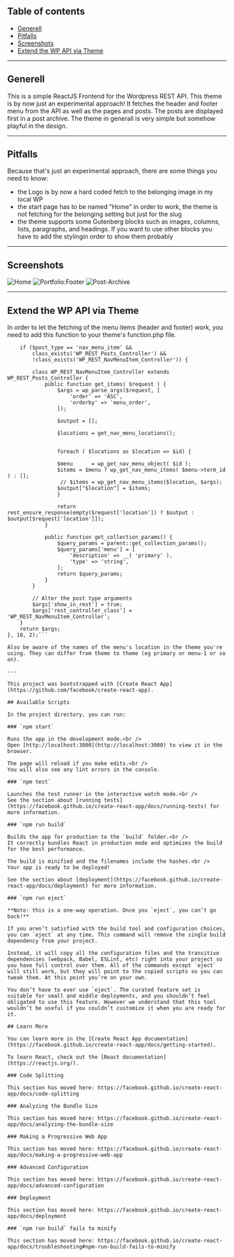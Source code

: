 ## Table of contents
* [Generell](#generell)
* [Pitfalls](#pitfalls)
* [Screenshots](#screenshots)
* [Extend the WP API via Theme](#extent-the-wp-api-via-theme)

---

## Generell
This is a simple ReactJS Frontend for the Wordpress REST API. This theme is by now just an experimental approach! 
It fetches the header and footer menu from the API as well as the pages and posts. The posts are displayed first in a post archive. The theme in generall is very simple but somehow playful in the design.

---

## Pitfalls
Because that's just an experimental approach, there are some things you need to know:
- the Logo is by now a hard coded fetch to the belonging image in my local WP
- the start page has to be named "Home" in order to work, the theme is not fetching for the belonging setting but just for the slug
- the theme supports some Gutenberg blocks such as images, columns, lists, paragraphs, and headings. If you want to use other blocks you have to add the stylingin order to show them probably

---

## Screenshots
![Home](./src/screenshots/Home.png)
![Portfolio:Footer](./src/screenshots/Portfolio:Footer.png)
![Post-Archive](./src/screenshots/Post-Archive.png)

---

## Extend the WP API via Theme
In order to let the fetching of the menu items (header and footer) work, you need to add this function to your theme's function.php file.

```add_filter('register_post_type_args', function ($args, $post_type) {
    if ($post_type == 'nav_menu_item' &&
        class_exists('WP_REST_Posts_Controller') &&
        !class_exists('WP_REST_NavMenuItem_Controller')) {

        class WP_REST_NavMenuItem_Controller extends WP_REST_Posts_Controller {
            public function get_items( $request ) {
                $args = wp_parse_args($request, [
                    'order' => 'ASC',
                    'orderby' => 'menu_order',
                ]);

				$output = [];
				
				$locations = get_nav_menu_locations();
					

            	foreach ( $locations as $location => $id) {

				$menu      = wp_get_nav_menu_object( $id );
				$items = $menu ? wp_get_nav_menu_items( $menu->term_id ) : [];
                 // $items = wp_get_nav_menu_items($location, $args);
                $output["$location"] = $items;
				}

                return rest_ensure_response(empty($request['location']) ? $output : $output[$request['location']]);
            }

            public function get_collection_params() {
                $query_params = parent::get_collection_params();
                $query_params['menu'] = [
                    'description' => __( 'primary' ),
                    'type' => 'string',
                ];
                return $query_params;
            }
        }

        // Alter the post type arguments
        $args['show_in_rest'] = true;
        $args['rest_controller_class'] = 'WP_REST_NavMenuItem_Controller';
    }
    return $args;
}, 10, 2);```

Also be aware of the names of the menu's location in the theme you're using. They can differ from theme to theme (eg primary or menu-1 or so on).

---

This project was bootstrapped with [Create React App](https://github.com/facebook/create-react-app).

## Available Scripts

In the project directory, you can run:

### `npm start`

Runs the app in the development mode.<br />
Open [http://localhost:3000](http://localhost:3000) to view it in the browser.

The page will reload if you make edits.<br />
You will also see any lint errors in the console.

### `npm test`

Launches the test runner in the interactive watch mode.<br />
See the section about [running tests](https://facebook.github.io/create-react-app/docs/running-tests) for more information.

### `npm run build`

Builds the app for production to the `build` folder.<br />
It correctly bundles React in production mode and optimizes the build for the best performance.

The build is minified and the filenames include the hashes.<br />
Your app is ready to be deployed!

See the section about [deployment](https://facebook.github.io/create-react-app/docs/deployment) for more information.

### `npm run eject`

**Note: this is a one-way operation. Once you `eject`, you can’t go back!**

If you aren’t satisfied with the build tool and configuration choices, you can `eject` at any time. This command will remove the single build dependency from your project.

Instead, it will copy all the configuration files and the transitive dependencies (webpack, Babel, ESLint, etc) right into your project so you have full control over them. All of the commands except `eject` will still work, but they will point to the copied scripts so you can tweak them. At this point you’re on your own.

You don’t have to ever use `eject`. The curated feature set is suitable for small and middle deployments, and you shouldn’t feel obligated to use this feature. However we understand that this tool wouldn’t be useful if you couldn’t customize it when you are ready for it.

## Learn More

You can learn more in the [Create React App documentation](https://facebook.github.io/create-react-app/docs/getting-started).

To learn React, check out the [React documentation](https://reactjs.org/).

### Code Splitting

This section has moved here: https://facebook.github.io/create-react-app/docs/code-splitting

### Analyzing the Bundle Size

This section has moved here: https://facebook.github.io/create-react-app/docs/analyzing-the-bundle-size

### Making a Progressive Web App

This section has moved here: https://facebook.github.io/create-react-app/docs/making-a-progressive-web-app

### Advanced Configuration

This section has moved here: https://facebook.github.io/create-react-app/docs/advanced-configuration

### Deployment

This section has moved here: https://facebook.github.io/create-react-app/docs/deployment

### `npm run build` fails to minify

This section has moved here: https://facebook.github.io/create-react-app/docs/troubleshooting#npm-run-build-fails-to-minify
